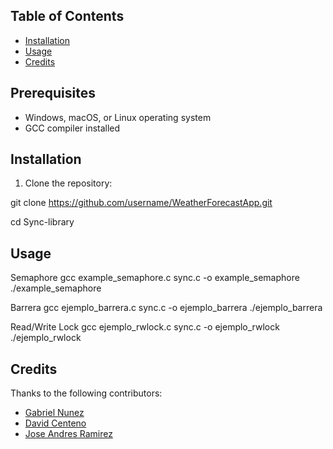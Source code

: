 ## Table of Contents
- [Installation](#installation)
- [Usage](#usage)
- [Credits](#credits)

## Prerequisites
- Windows, macOS, or Linux operating system
- GCC compiler installed

## Installation
1. Clone the repository:

git clone https://github.com/username/WeatherForecastApp.git

cd Sync-library


## Usage
Semaphore
gcc example_semaphore.c sync.c -o example_semaphore
./example_semaphore

Barrera
gcc ejemplo_barrera.c sync.c -o ejemplo_barrera
./ejemplo_barrera

Read/Write Lock
gcc ejemplo_rwlock.c sync.c -o ejemplo_rwlock
./ejemplo_rwlock


## Credits

Thanks to the following contributors:
- [Gabriel Nunez](https://github.com/gabon04)
- [David Centeno](https://github.com/contributor2)
- [Jose Andres Ramirez](https://github.com/contributor3)
